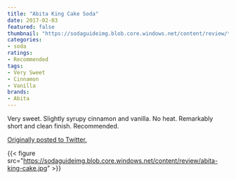 ```yaml
---
title: "Abita King Cake Soda"
date: 2017-02-03
featured: false
thumbnail: "https://sodaguideimg.blob.core.windows.net/content/review/thumbs/abita-king-cake.jpg"
categories:
- soda
ratings:
- Recommended
tags:
- Very Sweet
- Cinnamon
- Vanilla
brands:
- Abita
---
```


Very sweet. Slightly syrupy cinnamon and vanilla. No heat. Remarkably short and clean finish. Recommended.

[Originally posted to Twitter.](https://twitter.com/Cavorter/status/827716420507144192)

{{< figure src="https://sodaguideimg.blob.core.windows.net/content/review/abita-king-cake.jpg" >}}


